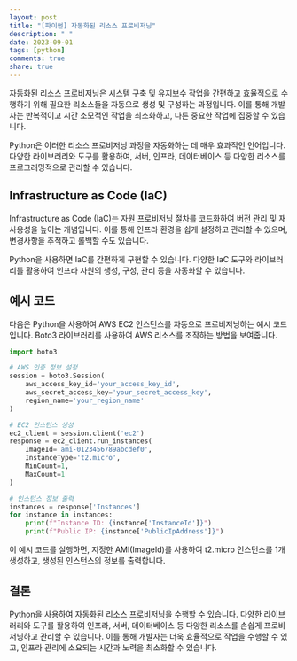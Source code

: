 ```yaml
---
layout: post
title: "[파이썬] 자동화된 리소스 프로비저닝"
description: " "
date: 2023-09-01
tags: [python]
comments: true
share: true
---
```


자동화된 리소스 프로비저닝은 시스템 구축 및 유지보수 작업을 간편하고 효율적으로 수행하기 위해 필요한 리소스들을 자동으로 생성 및 구성하는 과정입니다. 이를 통해 개발자는 반복적이고 시간 소모적인 작업을 최소화하고, 다른 중요한 작업에 집중할 수 있습니다.

Python은 이러한 리소스 프로비저닝 과정을 자동화하는 데 매우 효과적인 언어입니다. 다양한 라이브러리와 도구를 활용하여, 서버, 인프라, 데이터베이스 등 다양한 리소스를 프로그래밍적으로 관리할 수 있습니다.

## Infrastructure as Code (IaC)

Infrastructure as Code (IaC)는 자원 프로비저닝 절차를 코드화하여 버전 관리 및 재사용성을 높이는 개념입니다. 이를 통해 인프라 환경을 쉽게 설정하고 관리할 수 있으며, 변경사항을 추적하고 롤백할 수도 있습니다.

Python을 사용하면 IaC를 간편하게 구현할 수 있습니다. 다양한 IaC 도구와 라이브러리를 활용하여 인프라 자원의 생성, 구성, 관리 등을 자동화할 수 있습니다.

## 예시 코드

다음은 Python을 사용하여 AWS EC2 인스턴스를 자동으로 프로비저닝하는 예시 코드입니다. Boto3 라이브러리를 사용하여 AWS 리소스를 조작하는 방법을 보여줍니다.

```python
import boto3

# AWS 인증 정보 설정
session = boto3.Session(
    aws_access_key_id='your_access_key_id',
    aws_secret_access_key='your_secret_access_key',
    region_name='your_region_name'
)

# EC2 인스턴스 생성
ec2_client = session.client('ec2')
response = ec2_client.run_instances(
    ImageId='ami-0123456789abcdef0',
    InstanceType='t2.micro',
    MinCount=1,
    MaxCount=1
)

# 인스턴스 정보 출력
instances = response['Instances']
for instance in instances:
    print(f"Instance ID: {instance['InstanceId']}")
    print(f"Public IP: {instance['PublicIpAddress']}")
```

이 예시 코드를 실행하면, 지정한 AMI(ImageId)를 사용하여 t2.micro 인스턴스를 1개 생성하고, 생성된 인스턴스의 정보를 출력합니다.

## 결론

Python을 사용하여 자동화된 리소스 프로비저닝을 수행할 수 있습니다. 다양한 라이브러리와 도구를 활용하여 인프라, 서버, 데이터베이스 등 다양한 리소스를 손쉽게 프로비저닝하고 관리할 수 있습니다. 이를 통해 개발자는 더욱 효율적으로 작업을 수행할 수 있고, 인프라 관리에 소요되는 시간과 노력을 최소화할 수 있습니다.